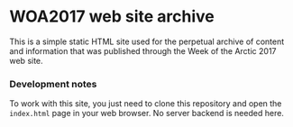 # WOA2017 web site archive

This is a simple static HTML site used for the perpetual archive of content and information that was published through the Week of the Arctic 2017 web site.

### Development notes

To work with this site, you just need to clone this repository and open the `index.html` page in your web browser.  No server backend is needed here.